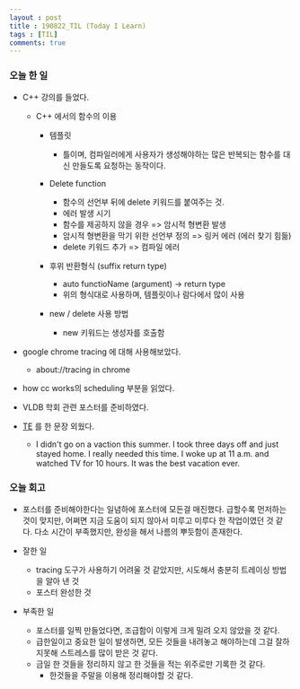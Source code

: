 ```yaml
---
layout : post
title : 190822_TIL (Today I Learn)
tags : [TIL]
comments: true
---
```

### 오늘 한 일
- C++ 강의를 들었다.
  - C++ 에서의 함수의 이용 
    - 템플릿 
      - 틀이며, 컴파일러에게 사용자가 생성해야하는 많은 반복되는 함수를 대신 만들도록 요청하는 동작이다.

    - Delete function 
      - 함수의 선언부 뒤에 delete 키워드를 붙여주는 것.
      - 에러 발생 시기 
      - 함수를 제공하지 않을 경우 => 암시적 형변환 발생
      - 암시적 형변환을 막기 위한 선언부 정의 => 링커 에러 (에러 찾기 힘듦)
      - delete 키워드 추가 => 컴파일 에러 

    - 후위 반환형식 (suffix return type)
      - auto functioName (argument) -> return type
      - 위의 형식대로 사용하며, 템플릿이나 람다에서 많이 사용 

    - new / delete 사용 방법
      - new 키워드는 생성자를 호출함

- google chrome tracing 에 대해 사용해보았다.
  - about://tracing in chrome

- how cc works의 scheduling 부분을 읽었다.

- VLDB 학회 관련 포스터를 준비하였다.

- [TE](https://armkernel.github.io/TE_190822/) 를 한 문장 외웠다. 
  - I didn't go on a vaction this summer. I took three days off and just stayed home. I really needed this time. I woke up at 11 a.m. and watched TV for 10 hours. It was the best vacation ever.

### 오늘 회고 
- 포스터를 준비해야한다는 일념하에 포스터에 모든걸 매진했다. 급할수록 먼저하는 것이 맞지만, 어쩌면 지금 도움이 되지 않아서 미루고 미루다 한 작업이였던 것 같다. 다소 시간이 부족했지만, 완성을 해서 나름의 뿌듯함이 존재한다.

- 잘한 일
  - tracing 도구가 사용하기 어려울 것 같았지만, 시도해서 충분히 트레이싱 방법을 알아 낸 것
  - 포스터 완성한 것

- 부족한 일
  - 포스터를 일찍 만들었다면, 조급함이 이렇게 크게 밀려 오지 않았을 것 같다.
  - 급한일이고 중요한 일이 발생하면, 모든 것들을 내려놓고 해야하는데 그걸 잘하지못해 스트레스를 많이 받은 것 같다.
  - 금일 한 것들을 정리하지 않고 한 것들을 적는 위주로만 기록한 것 같다.
    - 한것들을 주말을 이용해 정리해야할 것 같다.

